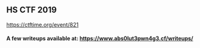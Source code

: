 
## HS CTF 2019

https://ctftime.org/event/821

#### A few writeups available at: https://www.abs0lut3pwn4g3.cf/writeups/